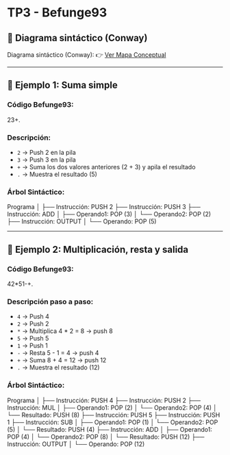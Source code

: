 # TP3 - Befunge93

## 🔗 Diagrama sintáctico (Conway)

Diagrama sintáctico (Conway):
👉 [Ver Mapa Conceptual](https://www.mermaidchart.com/app/projects/ce7befff-14ab-49aa-bde9-41ec8ad8fd5e/diagrams/2197df75-fdbf-4ea7-b862-0e06679ca427/version/v0.1/edit)

---

## 🌱 Ejemplo 1: Suma simple

### Código Befunge93:

23+.

### Descripción:

- `2` → Push 2 en la pila  
- `3` → Push 3 en la pila  
- `+` → Suma los dos valores anteriores (2 + 3) y apila el resultado  
- `.` → Muestra el resultado (5)

### Árbol Sintáctico:

Programa
│
├── Instrucción: PUSH 2
├── Instrucción: PUSH 3
├── Instrucción: ADD
│ ├── Operando1: POP (3)
│ └── Operando2: POP (2)
├── Instrucción: OUTPUT
│ └── Operando: POP (5)


---

## 🌿 Ejemplo 2: Multiplicación, resta y salida

### Código Befunge93:

42*51-+.


### Descripción paso a paso:

- `4` → Push 4  
- `2` → Push 2  
- `*` → Multiplica 4 * 2 = 8 → push 8  
- `5` → Push 5  
- `1` → Push 1  
- `-` → Resta 5 - 1 = 4 → push 4  
- `+` → Suma 8 + 4 = 12 → push 12  
- `.` → Muestra el resultado (12)

### Árbol Sintáctico:

Programa
│
├── Instrucción: PUSH 4
├── Instrucción: PUSH 2
├── Instrucción: MUL
│ ├── Operando1: POP (2)
│ └── Operando2: POP (4)
│ └── Resultado: PUSH (8)
├── Instrucción: PUSH 5
├── Instrucción: PUSH 1
├── Instrucción: SUB
│ ├── Operando1: POP (1)
│ └── Operando2: POP (5)
│ └── Resultado: PUSH (4)
├── Instrucción: ADD
│ ├── Operando1: POP (4)
│ └── Operando2: POP (8)
│ └── Resultado: PUSH (12)
├── Instrucción: OUTPUT
│ └── Operando: POP (12)